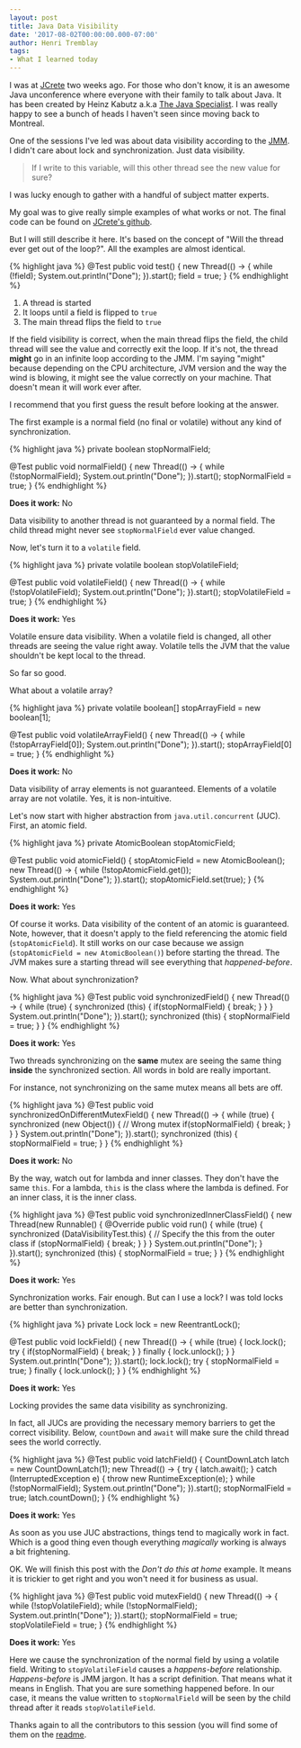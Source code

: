 ```yaml
---
layout: post
title: Java Data Visibility
date: '2017-08-02T00:00:00.000-07:00'
author: Henri Tremblay
tags:
- What I learned today
---
```


I was at [JCrete](http://www.jcrete.org/) two weeks ago. For those who don't know, it is an awesome Java unconference where everyone with
their family to talk about Java. It has been created by Heinz Kabutz a.k.a [The Java Specialist](http://www.javaspecialists.eu/). I was 
really happy to see a bunch of heads I haven't seen since moving back to Montreal. 

One of the sessions I've led was about data visibility according to the [JMM](https://www.jcp.org/en/jsr/detail?id=133). I didn't care about 
lock and synchronization. Just data visibility.

> If I write to this variable, will this other thread see the new value for sure?

I was lucky enough to gather with a handful of subject matter experts.

My goal was to give really simple examples of what works or not. The final code can be found on 
[JCrete's github](https://github.com/JCrete/jcrete2017/tree/master/Day1/Session2/DataVisibility).

But I will still describe it here. It's based on the concept of "Will the thread ever get out of the loop?". All the examples are almost identical.

{% highlight java %}
@Test
public void test() {
    new Thread(() -> {
        while (!field);
        System.out.println("Done");
    }).start();
    field = true;
}
{% endhighlight %}

1. A thread is started
2. It loops until a field is flipped to `true`
3. The main thread flips the field to `true`

If the field visibility is correct, when the main thread flips the field, the child thread will see the value and correctly exit the loop. If
it's not, the thread **might** go in an infinite loop according to the JMM. I'm saying "might" because depending on the CPU architecture, 
JVM version and the way the wind is blowing, it might see the value correctly on your machine. That doesn't mean it will work ever after.

I recommend that you first guess the result before looking at the answer.

The first example is a normal field (no final or volatile) without any kind of synchronization.

{% highlight java %}
private boolean stopNormalField;

@Test
public void normalField() {
    new Thread(() -> {
        while (!stopNormalField);
        System.out.println("Done");
    }).start();
    stopNormalField = true;
}
{% endhighlight %}

**Does it work:** No

Data visibility to another thread is not guaranteed by a normal field. The child thread might never see `stopNormalField` ever value changed.

Now, let's turn it to a `volatile` field.

{% highlight java %}
private volatile boolean stopVolatileField;

@Test
public void volatileField() {
    new Thread(() -> {
        while (!stopVolatileField);
        System.out.println("Done");
    }).start();
    stopVolatileField = true;
}
{% endhighlight %}

**Does it work:** Yes

Volatile ensure data visibility. When a volatile field is changed, all other threads are seeing the value right away. Volatile tells the JVM 
that the value shouldn't be kept local to the thread.

So far so good.

What about a volatile array?

{% highlight java %}
private volatile boolean[] stopArrayField = new boolean[1];

@Test
public void volatileArrayField() {
    new Thread(() -> {
        while (!stopArrayField[0]);
        System.out.println("Done");
    }).start();
    stopArrayField[0] = true;
}
{% endhighlight %}

**Does it work:** No

Data visibility of array elements is not guaranteed. Elements of a volatile array are not volatile. Yes, it is non-intuitive.

Let's now start with higher abstraction from `java.util.concurrent` (JUC). First, an atomic field.

{% highlight java %}
private AtomicBoolean stopAtomicField;

@Test
public void atomicField() {
    stopAtomicField = new AtomicBoolean();
    new Thread(() -> {
        while (!stopAtomicField.get());
        System.out.println("Done");
    }).start();
    stopAtomicField.set(true);
}
{% endhighlight %}

**Does it work:** Yes

Of course it works. Data visibility of the content of an atomic is guaranteed. Note, however, that it doesn't apply to the field referencing 
the atomic field (`stopAtomicField`). It still works on our case because we assign (`stopAtomicField = new AtomicBoolean()`) before starting 
the thread. The JVM makes sure a starting thread will see everything that *happened-before*.

Now. What about synchronization?

{% highlight java %}
@Test
public void synchronizedField() {
    new Thread(() -> {
        while (true) {
            synchronized (this) {
                if(stopNormalField) {
                    break;
                }
            }
        }
        System.out.println("Done");
    }).start();
    synchronized (this) {
        stopNormalField = true;
    }
}
{% endhighlight %}

**Does it work:** Yes

Two threads synchronizing on the **same** mutex are seeing the same thing **inside** the synchronized section. All words in bold are really 
important.

For instance, not synchronizing on the same mutex means all bets are off.

{% highlight java %}
@Test
public void synchronizedOnDifferentMutexField() {
    new Thread(() -> {
        while (true) {
            synchronized (new Object()) { // Wrong mutex
                if(stopNormalField) {
                    break;
                }
            }
        }
        System.out.println("Done");
    }).start();
    synchronized (this) {
        stopNormalField = true;
    }
}
{% endhighlight %}

**Does it work:** No

By the way, watch out for lambda and inner classes. They don't have the same `this`. For a lambda, `this` is the class where the lambda is 
defined. For an inner class, it is the inner class.

{% highlight java %}
@Test
public void synchronizedInnerClassField() {
    new Thread(new Runnable() {
        @Override
        public void run() {
            while (true) {
                synchronized (DataVisibilityTest.this) { // Specify the this from the outer class
                    if (stopNormalField) {
                        break;
                    }
                }
            }
            System.out.println("Done");
        }
    }).start();
    synchronized (this) {
        stopNormalField = true;
    }
}
{% endhighlight %}

**Does it work:** Yes

Synchronization works. Fair enough. But can I use a lock? I was told locks are better than synchronization.

{% highlight java %}
private Lock lock = new ReentrantLock();

@Test
public void lockField() {
    new Thread(() -> {
        while (true) {
            lock.lock();
            try {
                if(stopNormalField) {
                    break;
                }
            } finally {
                lock.unlock();
            }
        }
        System.out.println("Done");
    }).start();
    lock.lock();
    try {
        stopNormalField = true;
    } finally {
        lock.unlock();
    }
}
{% endhighlight %}

**Does it work:** Yes

Locking provides the same data visibility as synchronizing.

In fact, all JUCs are providing the necessary memory barriers to get the correct visibility. Below, `countDown` and `await` will make sure 
the child thread sees the world correctly.

{% highlight java %}
@Test
public void latchField() {
    CountDownLatch latch = new CountDownLatch(1);
    new Thread(() -> {
        try {
            latch.await();
        } catch (InterruptedException e) {
            throw new RuntimeException(e);
        }
        while (!stopNormalField);
        System.out.println("Done");
    }).start();
    stopNormalField = true;
    latch.countDown();
}
{% endhighlight %}

**Does it work:** Yes

As soon as you use JUC abstractions, things tend to magically work in fact. Which is a good thing even though everything *magically* working 
is always a bit frightening.

OK. We will finish this post with the *Don't do this at home* example. It means it is trickier to get right and you won't need it for business 
as usual.

{% highlight java %}
@Test
public void mutexField() {
    new Thread(() -> {
        while (!stopVolatileField);
        while (!stopNormalField);
        System.out.println("Done");
    }).start();
    stopNormalField = true;
    stopVolatileField = true;
}
{% endhighlight %}

**Does it work:** Yes

Here we cause the synchronization of the normal field by using a volatile field. Writing to `stopVolatileField` causes a *happens-before* 
relationship. *Happens-before* is JMM jargon. It has a script definition. That means what it means in English. That you are sure something 
happened before. In our case, it means the value written to `stopNormalField` will be seen by the child thread after it reads `stopVolatileField`.

Thanks again to all the contributors to this session (you will find some of them on the 
[readme](https://github.com/JCrete/jcrete2017/blob/master/Day1/Session2/DataVisibility/README.adoc). 
